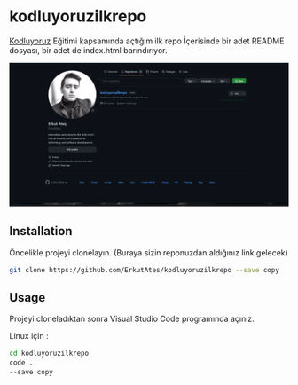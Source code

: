 # kodluyoruzilkrepo
[Kodluyoruz](https://www.kodluyoruz.org/) Eğitimi kapsamında açtığım ilk repo  İçerisinde bir adet README dosyası, bir adet de index.html barındırıyor.

![](https://github.com/ErkutAtes/kodluyoruzilkrepo/blob/main/resim.png)

## Installation

Öncelikle projeyi clonelayın. (Buraya sizin reponuzdan aldığınız link gelecek)

```sh
git clone https://github.com/ErkutAtes/kodluyoruzilkrepo --save copy
```

## Usage

Projeyi cloneladıktan sonra Visual Studio Code programında açınız.

Linux için : 

```sh 
cd kodluyoruzilkrepo
code . 
--save copy
```